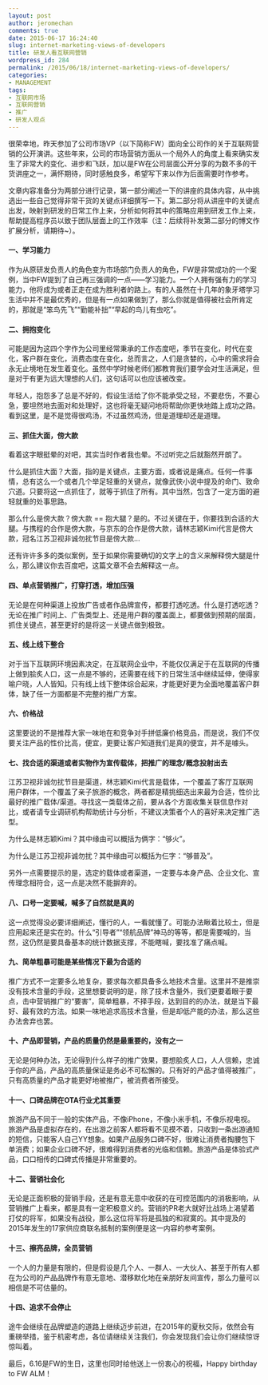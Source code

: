 ```yaml
---
layout: post
author: jeromechan
comments: true
date: 2015-06-17 16:24:40
slug: internet-marketing-views-of-developers
title: 研发人看互联网营销
wordpress_id: 284
permalink: /2015/06/18/internet-marketing-views-of-developers/
categories:
- MANAGEMENT
tags:
- 互联网市场
- 互联网营销
- 推广
- 研发人观点
---
```


很荣幸地，昨天参加了公司市场VP（以下简称FW）面向全公司作的关于互联网营销的公开演讲。这些年来，公司的市场营销方面从一个局外人的角度上看来确实发生了非常大的变化、进步和飞跃，加以是FW在公司层面公开分享的为数不多的干货讲座之一，满怀期待，同时感触良多，希望写下来以作为后面需要时作参考。




文章内容准备分为两部分进行记录，第一部分阐述一下的讲座的具体内容，从中挑选出一些自己觉得非常干货的关键点详细撰写一下。第二部分将从讲座中的关键点出发，映射到研发的日常工作上来，分析如何将其中的策略应用到研发工作上来，帮助提高程序员以致于团队层面上的工作效率（注：后续将补发第二部分的博文作扩展分析，请期待~）。





#### 一、学习能力




作为从原研发负责人的角色变为市场部门负责人的角色，FW是非常成功的一个案例，当中FW提到了自己再三强调的一点——学习能力。一个人拥有强有力的学习能力，他将成为或者正走在成为胜利者的路上。有的人虽然在十几年的象牙塔学习生活中并不是最优秀的，但是有一点如果做到了，那么你就是值得被社会所肯定的，那就是“笨鸟先飞”“勤能补拙”“早起的鸟儿有虫吃”。





#### 二、拥抱变化




可能是因为这四个字作为公司里经常秉承的工作态度吧，季节在变化，时代在变化，客户群在变化，消费态度在变化，总而言之，人们是贪婪的，心中的需求将会永无止境地在发生着变化。虽然中学时候老师们都教育我们要学会对生活满足，但是对于有更为远大理想的人们，这句话可以也应该被改变。




年轻人，抱怨多了总是不好的，假设生活给了你不能承受之轻，不要悲伤，不要心急，要坦然地去面对和处理好，这也将毫无疑问地将帮助你更快地踏上成功之路。看到这里，是不是觉得很鸡汤，不过虽然鸡汤，但是道理却还是道理。




<!-- more -->





#### 三、抓住大面，傍大款




看着这字眼挺晕的对吧，其实当时作者我也晕。不过听完之后就豁然开朗了。




什么是抓住大面？大面，指的是关键点，主要方面，或者说是痛点。任何一件事情，总有这么一个或者几个举足轻重的关键点，就像武侠小说中提及的命门、致命穴道。只要将这一点抓住了，就等于抓住了所有。其中当然，包含了一定方面的避轻就重的处事思路。




那么什么是傍大款？傍大款 == 抱大腿？是的。不过关键在于，你要找到合适的大腿。与携程的合作是傍大款，与京东的合作是傍大款，请林志颖Kimi代言是傍大款，冠名江苏卫视非诚勿扰节目是傍大款...




还有许许多多的类似案例，至于如果你需要确切的文字上的含义来解释傍大腿是什么，那么建议你去百度吧，这篇文章不会去解释这一点。





#### 四、单点营销推广，打穿打透，增加压强




无论是在何种渠道上投放广告或者作品牌宣传，都要打透吃透。什么是打透吃透？无论在推广时间上、广告类型上、还是用户群的覆盖面上，都要做到预期的层面，抓住关键点，甚至更好的是将这一关键点做到极致。





#### 五、线上线下整合




对于当下互联网环境因素决定，在互联网企业中，不能仅仅满足于在互联网的传播上做到脍炙人口，这一点是不够的，还需要在线下的日常生活中继续延伸，使得家喻户晓，人人皆知。只有线上线下整体综合起来，才能更好更为全面地覆盖客户群体，缺了任一方面都是不完整的推广方案。





#### 六、价格战




这里要说的不是推荐大家一味地在和竞争对手拼低廉价格竞品，而是说，我们不仅要关注产品的性价比高，便宜，更要让客户知道我们是真的便宜，并不是噱头。





#### 七、找合适的渠道或者实物作为宣传载体，把推广的理念/概念投射出去




江苏卫视非诚勿扰节目是渠道，林志颖Kimi代言是载体，一个覆盖了客厅互联网用户群体，一个覆盖了亲子旅游的概念，两者都是精挑细选出来最为合适，性价比最好的推广载体/渠道。寻找这一类载体之前，要从各个方面收集关联信息作对比，或者请专业调研机构帮助统计与分析，不建议决策者个人的喜好来决定推广选型。




为什么是林志颖Kimi？其中缘由可以概括为俩字：“够火”。




为什么是江苏卫视非诚勿扰？其中缘由可以概括为仨字：“够普及”。




另外一点需要提示的是，选定的载体或者渠道，一定要与本身产品、企业文化、宣传理念相符合，这一点是决然不能摒弃的。





#### 八、口号一定要喊，喊多了自然就是真的




这一点觉得没必要详细阐述，懂行的人，一看就懂了。可能办法瞅着比较土，但是应用起来还是实在的。什么“引导者”“领航品牌”神马的等等，都是需要喊的，当然，这仍然是要具备基本的统计数据支撑，不能瞎喊，要找准了痛点喊。





#### 九、简单粗暴可能是某些情况下最为合适的




推广方式不一定要多么地复杂，要求每次都具备多么地技术含量。这里并不是推崇没有技术含量的手段，这里想要说明的是，除了技术含量外，我们更要着眼于要点，击中营销推广的“要害”，简单粗暴，不择手段，达到目的的办法，就是当下最好、最有效的方法。如果一味地追求高技术含量，但是却低产能的办法，那么这些办法舍弃也罢。





#### 十、产品即营销，产品的质量仍然是最重要的，没有之一




无论是何种办法，无论得到什么样子的推广效果，要想脍炙人口，人人信赖，忠诚于你的产品，产品的高质量保证是务必不可松懈的。只有好的产品才值得被推广，只有高质量的产品才能更好地被推广，被消费者所接受。





#### 十一、口碑品牌在OTA行业尤其重要




旅游产品不同于一般的实体产品，不像iPhone，不像小米手机，不像乐视电视。旅游产品是虚拟存在的，在出游之前客人都将看不见摸不着，只收到一条出游通知的短信，只能客人自己YY想象。如果产品服务口碑不好，很难让消费者掏腰包下单消费；如果企业口碑不好，很难得到消费者的光临和信赖。旅游产品是体验式产品，口口相传的口碑式传播是非常重要的。





#### 十二、营销社会化




无论是正面积极的营销手段，还是有意无意中收获的在可控范围内的消极影响，从营销推广上看来，都是具有一定积极意义的。营销的PR老大就好比战场上渴望着打仗的将军，如果没有战役，那么这位将军将是孤独的和寂寞的。其中提及的2015年发生的17家供应商联名抵制的案例便是这一内容的参考案例。





#### 十三、擦亮品牌，全员营销




一个人的力量是有限的，但是假设是几个人、一群人、一大伙人、甚至于所有人都在为公司的产品品牌作有意无意地、潜移默化地在亲朋好友间宣传，那么力量可以相信是不可估量的。





#### 十四、追求不会停止




途牛会继续在品牌塑造的道路上继续迈步前进，在2015年的夏秋交际，依然会有重磅举措，鉴于机密考虑，各位请继续关注我们，你会发现我们会让你们继续惊讶惊叫着。




最后，6.16是FW的生日，这里也同时给他送上一份衷心的祝福，Happy birthday to FW ALM！


